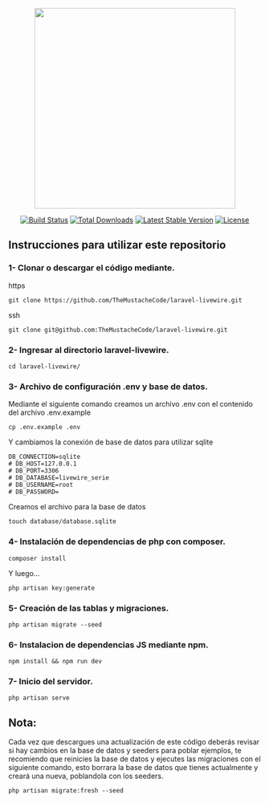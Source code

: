 <p align="center"><a href="https://laravel.com" target="_blank"><img src="https://raw.githubusercontent.com/laravel/art/master/logo-lockup/5%20SVG/2%20CMYK/1%20Full%20Color/laravel-logolockup-cmyk-red.svg" width="400"></a></p>

<p align="center">
<a href="https://travis-ci.org/laravel/framework"><img src="https://travis-ci.org/laravel/framework.svg" alt="Build Status"></a>
<a href="https://packagist.org/packages/laravel/framework"><img src="https://img.shields.io/packagist/dt/laravel/framework" alt="Total Downloads"></a>
<a href="https://packagist.org/packages/laravel/framework"><img src="https://img.shields.io/packagist/v/laravel/framework" alt="Latest Stable Version"></a>
<a href="https://packagist.org/packages/laravel/framework"><img src="https://img.shields.io/packagist/l/laravel/framework" alt="License"></a>
</p>

## Instrucciones para utilizar este repositorio

### 1- Clonar o descargar el código mediante.

https
```
git clone https://github.com/TheMustacheCode/laravel-livewire.git
```
ssh
```
git clone git@github.com:TheMustacheCode/laravel-livewire.git
```

### 2- Ingresar al directorio laravel-livewire.

```
cd laravel-livewire/
```

### 3- Archivo de configuración .env y base de datos.
Mediante el siguiente comando creamos un archivo .env con el contenido del archivo .env.example
```
cp .env.example .env
```
Y cambiamos la conexión de base de datos para utilizar sqlite

```
DB_CONNECTION=sqlite
# DB_HOST=127.0.0.1
# DB_PORT=3306
# DB_DATABASE=livewire_serie
# DB_USERNAME=root
# DB_PASSWORD=
```

Creamos el archivo para la base de datos
```
touch database/database.sqlite

```

### 4- Instalación de dependencias de php con composer.
```
composer install

```
Y luego... 
```
php artisan key:generate
```

### 5- Creación de las tablas y migraciones.
```
php artisan migrate --seed
```

### 6- Instalacion de dependencias JS mediante npm.
```
npm install && npm run dev
```

### 7- Inicio del servidor.
```
php artisan serve
```

## Nota:
Cada vez que descargues una actualización de este código deberás revisar si hay cambios en la base de datos y seeders para poblar ejemplos, te recomiendo que reinicies la base de datos y ejecutes las migraciones con el siguiente comando, esto borrara la base de datos que tienes actualmente y creará una nueva, poblandola con los seeders.

```
php artisan migrate:fresh --seed
```